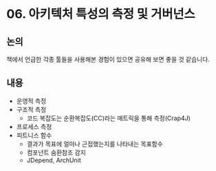 
# 06. 아키텍처 특성의 측정 및 거버넌스

## 논의
책에서 언급한 각종 툴들을 사용해본 경험이 있으면 공유해 보면 좋을 것 같습니다. 

## 내용

- 운영적 측정
- 구조적 측정
	- 코드 복잡도는 순환복잡도(CC)라는 매트릭을 통해 측정(Crap4J)
- 프로세스 측정
- 피트니스 함수
	- 결과가 목표에 얼마나 근접했는지를 나타내는 목표함수
	- 컴포넌트 숨환참조 감지
	- JDepend, ArchUnit